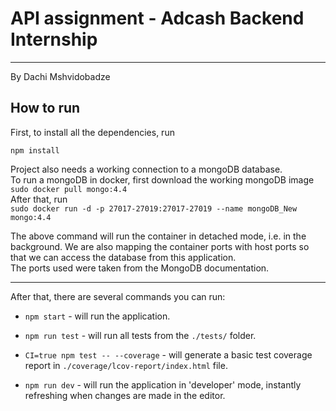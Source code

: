 # API assignment - Adcash Backend Internship

---
By Dachi Mshvidobadze

## How to run

First, to install all the dependencies, run

`
npm install
`

Project also needs a working connection to a mongoDB database.\
To run a mongoDB in docker, first download the working mongoDB image
`sudo docker pull mongo:4.4`\
After that, run\
```sudo docker run -d -p 27017-27019:27017-27019 --name mongoDB_New mongo:4.4```

The above command will run the container in detached mode, i.e. in the background.
We are also mapping the container ports with host ports so that we can access the database
from this application.\
The ports used were taken from the MongoDB documentation.

---

After that, there are several commands you can run:

* `npm start` - will run the application.

* `npm run test` - will run all tests from the `./tests/` folder.

* `CI=true npm test -- --coverage` - will generate a basic test coverage report
in `./coverage/lcov-report/index.html` file.

* `npm run dev` - will run the application in 'developer' mode,
instantly refreshing when changes are made in the editor.
